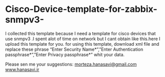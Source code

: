 # Cisco-Device-template-for-zabbix-snmpv3-
I collected this template because I need a template for cisco devices that use snmpv3 .I spent alot of time on network but I cant obtain like this.here I upload this template for you. for using this template, download xml file and replace these phrase “Enter Security Name*”,”Enter Authentication passphrase*”,”Enter Privacy passphrase*” whit your data.


Please sen me your suggestions:
morteza.hanasavi@gmail.com
www.hanasavi.ir
